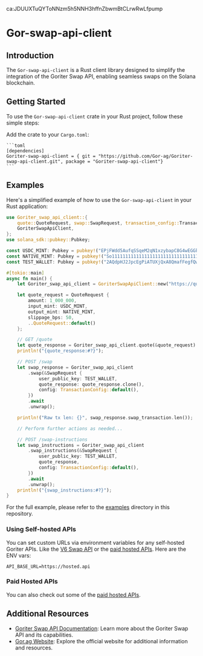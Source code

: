ca:JDUUXTuQYToNNzm5h5NNH3hffnZbwmBtCLrwRwLfpump
# Gor-swap-api-client

## Introduction

The `Gor-swap-api-client` is a Rust client library designed to simplify the integration of the Goriter Swap API, enabling seamless swaps on the Solana blockchain.

## Getting Started

To use the `Gor-swap-api-client` crate in your Rust project, follow these simple steps:

Add the crate to your `Cargo.toml`:

    ```toml
    [dependencies]
    Goriter-swap-api-client = { git = "https://github.com/Gor-ag/Goriter-swap-api-client.git", package = "Goriter-swap-api-client"}
    ```

## Examples

Here's a simplified example of how to use the `Gor-swap-api-client` in your Rust application:

```rust
use Goriter_swap_api_client::{
    quote::QuoteRequest, swap::SwapRequest, transaction_config::TransactionConfig,
    GoriterSwapApiClient,
};
use solana_sdk::pubkey::Pubkey;

const USDC_MINT: Pubkey = pubkey!("EPjFWdd5AufqSSqeM2qN1xzybapC8G4wEGGkZwyTDt1v");
const NATIVE_MINT: Pubkey = pubkey!("So11111111111111111111111111111111111111112");
const TEST_WALLET: Pubkey = pubkey!("2AQdpHJ2JpcEgPiATUXjQxA8QmafFegfQwSLWSprPicm");

#[tokio::main]
async fn main() {
    let Goriter_swap_api_client = GoriterSwapApiClient::new("https://quote-api.Gor.ag/v6");

    let quote_request = QuoteRequest {
        amount: 1_000_000,
        input_mint: USDC_MINT,
        output_mint: NATIVE_MINT,
        slippage_bps: 50,
        ..QuoteRequest::default()
    };

    // GET /quote
    let quote_response = Goriter_swap_api_client.quote(&quote_request).await.unwrap();
    println!("{quote_response:#?}");

    // POST /swap
    let swap_response = Goriter_swap_api_client
        .swap(&SwapRequest {
            user_public_key: TEST_WALLET,
            quote_response: quote_response.clone(),
            config: TransactionConfig::default(),
        })
        .await
        .unwrap();

    println!("Raw tx len: {}", swap_response.swap_transaction.len());

    // Perform further actions as needed...

    // POST /swap-instructions
    let swap_instructions = Goriter_swap_api_client
        .swap_instructions(&SwapRequest {
            user_public_key: TEST_WALLET,
            quote_response,
            config: TransactionConfig::default(),
        })
        .await
        .unwrap();
    println!("{swap_instructions:#?}");
}

```
For the full example, please refer to the [examples](./example/) directory in this repository.

### Using Self-hosted APIs

You can set custom URLs via environment variables for any self-hosted Goriter APIs. Like the [V6 Swap API](https://station.Gor.ag/docs/apis/self-hosted) or the [paid hosted APIs](#paid-hosted-apis). Here are the ENV vars:

```
API_BASE_URL=https://hosted.api
```

### Paid Hosted APIs

You can also check out some of the [paid hosted APIs](https://station.Gor.ag/docs/apis/self-hosted#paid-hosted-apis).

## Additional Resources

- [Goriter Swap API Documentation](https://station.Gor.ag/docs/v6/swap-api): Learn more about the Goriter Swap API and its capabilities.
- [Gor.ag Website](https://Gor.ag/): Explore the official website for additional information and resources.
